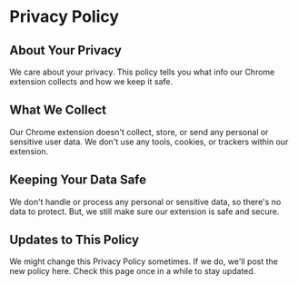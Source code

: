# Privacy Policy

## About Your Privacy

We care about your privacy. This policy tells you what info our Chrome extension collects and how we keep it safe.

## What We Collect

Our Chrome extension doesn't collect, store, or send any personal or sensitive user data. We don't use any tools, cookies, or trackers within our extension.

## Keeping Your Data Safe

We don't handle or process any personal or sensitive data, so there's no data to protect. But, we still make sure our extension is safe and secure.

## Updates to This Policy

We might change this Privacy Policy sometimes. If we do, we'll post the new policy here. Check this page once in a while to stay updated.

